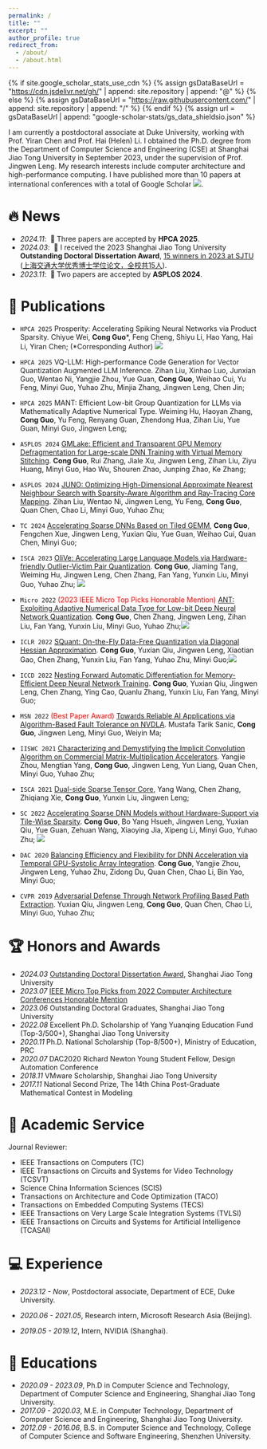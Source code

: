 ```yaml
---
permalink: /
title: ""
excerpt: ""
author_profile: true
redirect_from: 
  - /about/
  - /about.html
---
```


<style>
.comment{
    background: white;
    color: #BD2A2E;
    font-size: 12px;
    padding: 1px 5px 1px 5px;
    border-radius: 0px;
    float: left;
    font-weight: bold;
}
</style>

<span class='anchor' id='about-me'></span>

{% if site.google_scholar_stats_use_cdn %}
{% assign gsDataBaseUrl = "https://cdn.jsdelivr.net/gh/" | append: site.repository | append: "@" %}
{% else %}
{% assign gsDataBaseUrl = "https://raw.githubusercontent.com/" | append: site.repository | append: "/" %}
{% endif %}
{% assign url = gsDataBaseUrl | append: "google-scholar-stats/gs_data_shieldsio.json" %}


I am currently a postdoctoral associate at Duke University, working with Prof. Yiran Chen and Prof. Hai (Helen) Li. I obtained the Ph.D. degree from the Department of Computer Science and Engineering (CSE) at Shanghai Jiao Tong University in September 2023, under the supervision of Prof. Jingwen Leng. My research interests include computer architecture and high-performance computing. I have published more than 10 papers at international conferences with a total of  Google Scholar <a href='https://scholar.google.com/citations?user=sp5VwJoAAAAJ'><img src="https://img.shields.io/endpoint?url={{ url | url_encode }}&logo=Google%20Scholar&labelColor=f6f6f6&color=9cf&style=flat&label=citations"></a>. 


# 🔥 News
- *2024.11*: &nbsp;🎉  Three papers are accepted by **HPCA 2025**.
- *2024.03*: &nbsp;🎉  I received the 2023 Shanghai Jiao Tong University **Outstanding Doctoral Dissertation Award**, [15 winners in 2023 at SJTU](https://www.gs.sjtu.edu.cn/yxbslw) ([上海交通大学优秀博士学位论文，全校共15人](https://www.gs.sjtu.edu.cn/yxbslw)).
- *2023.11*: &nbsp;🎉  Two papers are accepted by **ASPLOS 2024**.
  
# 📝 Publications 
- ``HPCA 2025`` Prosperity: Accelerating Spiking Neural Networks via Product Sparsity. Chiyue Wei, **Cong Guo**\*, Feng Cheng, Shiyu Li, Hao Yang, Hai Li, Yiran Chen; (\*Corresponding Author)
[![](https://img.shields.io/github/stars/dubcyfor3/Prosperity?style=social&label=Code+Stars)](https://github.com/dubcyfor3/Prosperity)
- ``HPCA 2025`` VQ-LLM: High-performance Code Generation for Vector Quantization Augmented LLM Inference. Zihan Liu, Xinhao Luo, Junxian Guo, Wentao Ni, Yangjie Zhou, Yue Guan, **Cong Guo**, Weihao Cui, Yu Feng, Minyi Guo, Yuhao Zhu, Minjia Zhang, Jingwen Leng, Chen Jin;
- ``HPCA 2025`` MANT: Efficient Low-bit Group Quantization for LLMs via Mathematically Adaptive Numerical Type. Weiming Hu, Haoyan Zhang, **Cong Guo**, Yu Feng, Renyang Guan, Zhendong Hua, Zihan Liu, Yue Guan, Minyi Guo, Jingwen Leng;
- ``ASPLOS 2024`` [GMLake: Efficient and Transparent GPU Memory Defragmentation for Large-scale DNN Training with Virtual Memory Stitching](https://arxiv.org/abs/2401.08156). **Cong Guo**, Rui Zhang, Jiale Xu, Jingwen Leng, Zihan Liu, Ziyu Huang, Minyi Guo, Hao Wu, Shouren Zhao, Junping Zhao, Ke Zhang;
- ``ASPLOS 2024`` [JUNO: Optimizing High-Dimensional Approximate Nearest Neighbour Search with Sparsity-Aware Algorithm and Ray-Tracing Core Mapping](https://arxiv.org/abs/2312.01712). Zihan Liu, Wentao Ni, Jingwen Leng, Yu Feng, **Cong Guo**, Quan Chen, Chao Li, Minyi Guo, Yuhao Zhu;
- ``TC 2024`` [Accelerating Sparse DNNs Based on Tiled GEMM](https://arxiv.org/abs/2402.10876), **Cong Guo**, Fengchen Xue, Jingwen Leng, Yuxian Qiu, Yue Guan, Weihao Cui, Quan Chen, Minyi Guo;
- ``ISCA 2023`` [OliVe: Accelerating Large Language Models via Hardware-friendly Outlier-Victim Pair Quantization](https://arxiv.org/abs/2304.07493). **Cong Guo**, Jiaming Tang, Weiming Hu, Jingwen Leng, Chen Zhang, Fan Yang, Yunxin Liu, Minyi Guo, Yuhao Zhu;
[![](https://img.shields.io/github/stars/clevercool/ANT-Quantization?style=social&label=Code+Stars)](https://github.com/clevercool/ANT-Quantization)
- ``Micro 2022`` <span style="color:red">(2023 IEEE Micro Top Picks Honorable Mention)</span> [ANT: Exploiting Adaptive Numerical Data Type for Low-bit Deep Neural Network Quantization](https://arxiv.org/abs/2208.14286). **Cong Guo**, Chen Zhang, Jingwen Leng, Zihan Liu, Fan Yang, Yunxin Liu, Minyi Guo, Yuhao Zhu;[![](https://img.shields.io/github/stars/clevercool/ANT-Quantization?style=social&label=Code+Stars)](https://github.com/clevercool/ANT-Quantization) 

- ``ICLR 2022`` [SQuant: On-the-Fly Data-Free Quantization via Diagonal Hessian Approximation](https://arxiv.org/abs/2202.07471). **Cong Guo**, Yuxian Qiu, Jingwen Leng, Xiaotian Gao, Chen Zhang, Yunxin Liu, Fan Yang, Yuhao Zhu, Minyi Guo;[![](https://img.shields.io/github/stars/clevercool/SQuant?style=social&label=Code+Stars)](https://github.com/clevercool/SQuant)
- ``ICCD 2022`` [Nesting Forward Automatic Differentiation for Memory-Efficient Deep Neural Network Training](https://arxiv.org/abs/2209.10778). **Cong Guo**, Yuxian Qiu, Jingwen Leng, Chen Zhang, Ying Cao, Quanlu Zhang, Yunxin Liu, Fan Yang, Minyi Guo;
- ``MSN 2022`` <span style="color:red">(Best Paper Award)</span> [Towards Reliable AI Applications via Algorithm-Based Fault Tolerance on NVDLA](https://www.computer.org/csdl/proceedings-article/msn/2022/645700a736/1LUtObKmgko). Mustafa Tarik Sanic, **Cong Guo**, Jingwen Leng, Minyi Guo, Weiyin Ma; 
  
- ``IISWC 2021`` [Characterizing and Demystifying the Implicit Convolution Algorithm on Commercial Matrix-Multiplication Accelerators](https://arxiv.org/abs/2110.03901). Yangjie Zhou, Mengtian Yang, **Cong Guo**, Jingwen Leng, Yun Liang, Quan Chen, Minyi Guo, Yuhao Zhu;
- ``ISCA 2021`` [Dual-side Sparse Tensor Core](https://arxiv.org/abs/2105.09564), Yang Wang, Chen Zhang, Zhiqiang Xie, **Cong Guo**, Yunxin Liu, Jingwen Leng;
- ``SC 2022`` [Accelerating Sparse DNN Models without Hardware-Support via Tile-Wise Sparsity](https://arxiv.org/abs/2008.13006). **Cong Guo**, Bo Yang Hsueh, Jingwen Leng, Yuxian Qiu, Yue Guan, Zehuan Wang, Xiaoying Jia, Xipeng Li, Minyi Guo, Yuhao Zhu; [![](https://img.shields.io/github/stars/clevercool/TileSparsity?style=social&label=Code+Stars)](https://github.com/clevercool/TileSparsity)
- ``DAC 2020`` [Balancing Efficiency and Flexibility for DNN Acceleration via Temporal GPU-Systolic Array Integration](https://arxiv.org/abs/2002.08326). **Cong Guo**, Yangjie Zhou, Jingwen Leng, Yuhao Zhu, Zidong Du, Quan Chen, Chao Li, Bin Yao, Minyi Guo; 
- `CVPR 2019` [Adversarial Defense Through Network Profiling Based Path Extraction](https://openaccess.thecvf.com/content_CVPR_2019/html/Qiu_Adversarial_Defense_Through_Network_Profiling_Based_Path_Extraction_CVPR_2019_paper.html). Yuxian Qiu, Jingwen Leng, **Cong Guo**, Quan Chen, Chao Li, Minyi Guo, Yuhao Zhu;
  

<!-- [**Project**](https://scholar.google.com/citations?view_op=view_citation&hl=zh-CN&user=DhtAFkwAAAAJ&citation_for_view=DhtAFkwAAAAJ:ALROH1vI_8AC) <strong><span class='show_paper_citations' data='DhtAFkwAAAAJ:ALROH1vI_8AC'></span></strong>
- Lorem ipsum dolor sit amet, consectetur adipiscing elit. Vivamus ornare aliquet ipsum, ac tempus justo dapibus sit amet. 
</div>
</div>

- [Lorem ipsum dolor sit amet, consectetur adipiscing elit. Vivamus ornare aliquet ipsum, ac tempus justo dapibus sit amet](https://github.com), A, B, C, **CVPR 2020** -->

# 🏆 Honors and Awards
<!-- - *2024.05* [OlympusMons Awards 2023](https://e.huawei.com/en/topic/storage/olympus-mons-awards-2023) -->
- *2024.03* [Outstanding Doctoral Dissertation Award](https://www.gs.sjtu.edu.cn/yxbslw), Shanghai Jiao Tong University
- *2023.07* [IEEE Micro Top Picks from 2022 Computer Architecture Conferences Honorable Mention](https://www.computer.org/csdl/magazine/mi/2023/04/10167515/1OjMSZbXMas)
- *2023.06* Outstanding Doctoral Graduates, Shanghai Jiao Tong University
- *2022.08* Excellent Ph.D. Scholarship of Yang Yuanqing Education Fund (Top-3/500+), Shanghai Jiao Tong University
- *2020.11* Ph.D. National Scholarship (Top-8/500+), Ministry of Education, PRC
- *2020.07* DAC2020 Richard Newton Young Student Fellow, Design Automation Conference    
- *2018.11* VMware Scholarship, Shanghai Jiao Tong University
- *2017.11* National Second Prize, The 14th China Post-Graduate Mathematical Contest in Modeling

# 👔 Academic Service
Journal Reviewer:
 - IEEE Transactions on Computers (TC)
 - IEEE Transactions on Circuits and Systems for Video Technology (TCSVT)
 - Science China Information Sciences (SCIS)
 - Transactions on Architecture and Code Optimization (TACO)
 - Transactions on Embedded Computing Systems (TECS)
 - IEEE Transactions on Very Large Scale Integration Systems (TVLSI)
 - IEEE Transactions on Circuits and Systems for Artificial Intelligence (TCASAI)

# 💻 Experience

- *2023.12 - Now*, Postdoctoral associate, Department of ECE, Duke University.
  
- *2020.06 - 2021.05*, Research intern, Microsoft Research Asia (Beijing).
  
<!-- - Project 1: Design a Dual-side Sparse Tensor Core to support dual-side sparse matrix multiplication. Published in ISCA 2021.
- Project 2: Design a low-precision cache compression approach for accelerating DNN training and inference. Published in
ICCD 2022.
- Project 3: Design a new adaptive numerical data type for low-bit DNN quantization. Published in Micro 2022.
- Project 4: Design an on-the-fly data-free quantization method to significantly improve the model accuracy and accelerate the quantization processing. Published in ICLR 2022. -->
  
- *2019.05 - 2019.12*, Intern, NVIDIA (Shanghai).
  
<!-- - Intern: NVIDIA (Shanghai) May 2019 - Dec. 2019
  - Design a structured sparse pruning method according to the characteristics of the neural network;
  - Efficiently implements the structured pruning method on the GPU Tensor Core to accelerate the inference stage of the neural network. Published in SC 2020. -->
  
  
# 📖 Educations
- *2020.09 - 2023.09*, Ph.D in Computer Science and Technology, Department of Computer Science and Engineering, Shanghai Jiao Tong University.
- *2017.09 - 2020.03*, M.E. in Computer Technology, Department of Computer Science and Engineering, Shanghai Jiao Tong University.
- *2012.09 - 2016.06*, B.S. in Computer Science and Technology, College of Computer Science and Software Engineering, Shenzhen University.


<!-- # 💬 Invited Talks
- *2021.06*, Lorem ipsum dolor sit amet, consectetur adipiscing elit. Vivamus ornare aliquet ipsum, ac tempus justo dapibus sit amet. 
- *2021.03*, Lorem ipsum dolor sit amet, consectetur adipiscing elit. Vivamus ornare aliquet ipsum, ac tempus justo dapibus sit amet.  \| [\[video\]](https://github.com/) -->
